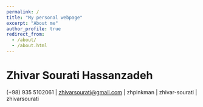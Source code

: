 ```yaml
---
permalink: /
title: "My personal webpage"
excerpt: "About me"
author_profile: true
redirect_from: 
  - /about/
  - /about.html
---
```


# Zhivar Sourati Hassanzadeh


(+98) 935 5102061 | zhivarsourati@gmail.com | zhpinkman | zhivar-sourati | zhivarsourati

